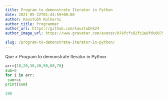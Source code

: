 ```yaml
---
title: Program to demonstrate Iterator in Python
date: 2021-05-22T01:43:59+00:00
author: Kaustubh Kulkarni
author_title: Programmer
author_url: https://github.com/kaustubhk24
author_image_url: https://www.gravatar.com/avatar/b76fcfc82fc2e8fdc8075636f1735f61?s=200

slug: /program-to-demonstrate-iterator-in-python/
---
```

Que > Program to demonstrate Iterator in Python

```python title="file.py"
arr={10,20,30,40,50,60,70}
sum=0
for i in arr:
 sum+=i
print(sum)
```

```python title="Output"
280
```